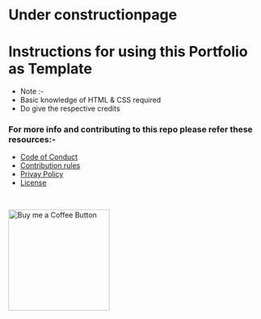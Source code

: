 # Under constructionpage


# Instructions for using this Portfolio as Template
 - Note :-
  - Basic knowledge of HTML & CSS required
  -  Do give the respective credits

### For more info and contributing to this repo please refer these resources:-

 - <a href="CODE_OF_CONDUCT.md">Code of Conduct</a>
 - <a href="CONTRIBUTING.md">Contribution rules</a>
 - <a href="Privacy%20Policy.md">Privay Policy</a>
 - <a href="LICENSE">License</a>
 
 <br>
 
 
<a href="https://www.patreon.com/pulkitsinghdev"><img alt="Buy me a Coffee Button" width=200 src="https://camo.githubusercontent.com/2b7105015397da52617ce6775a339b0b99d689d6f644c2ce911c5d472362bcbd/68747470733a2f2f63352e70617472656f6e2e636f6d2f65787465726e616c2f6c6f676f2f6265636f6d655f615f706174726f6e5f627574746f6e2e706e67"></a>
